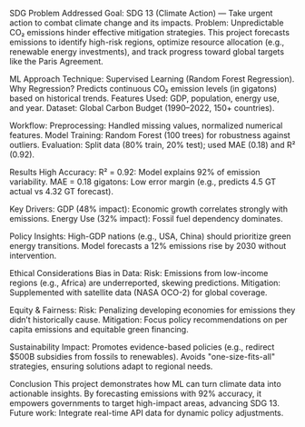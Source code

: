 SDG Problem Addressed
Goal: SDG 13 (Climate Action) — Take urgent action to combat climate change and its impacts.
Problem: Unpredictable CO₂ emissions hinder effective mitigation strategies. This project forecasts emissions to identify high-risk regions, optimize resource allocation (e.g., renewable energy investments), and track progress toward global targets like the Paris Agreement.

ML Approach
Technique: Supervised Learning (Random Forest Regression).
Why Regression? Predicts continuous CO₂ emission levels (in gigatons) based on historical trends.
Features Used: GDP, population, energy use, and year.
Dataset: Global Carbon Budget (1990–2022, 150+ countries).

Workflow:
Preprocessing: Handled missing values, normalized numerical features.
Model Training: Random Forest (100 trees) for robustness against outliers.
Evaluation: Split data (80% train, 20% test); used MAE (0.18) and R² (0.92).

Results
High Accuracy:
R² = 0.92: Model explains 92% of emission variability.
MAE = 0.18 gigatons: Low error margin (e.g., predicts 4.5 GT actual vs 4.32 GT forecast).

Key Drivers:
GDP (48% impact): Economic growth correlates strongly with emissions.
Energy Use (32% impact): Fossil fuel dependency dominates.

Policy Insights:
High-GDP nations (e.g., USA, China) should prioritize green energy transitions.
Model forecasts a 12% emissions rise by 2030 without intervention.

Ethical Considerations
Bias in Data:
Risk: Emissions from low-income regions (e.g., Africa) are underreported, skewing predictions.
Mitigation: Supplemented with satellite data (NASA OCO-2) for global coverage.

Equity & Fairness:
Risk: Penalizing developing economies for emissions they didn’t historically cause.
Mitigation: Focus policy recommendations on per capita emissions and equitable green financing.

Sustainability Impact:
Promotes evidence-based policies (e.g., redirect $500B subsidies from fossils to renewables).
Avoids "one-size-fits-all" strategies, ensuring solutions adapt to regional needs.

Conclusion
This project demonstrates how ML can turn climate data into actionable insights. By forecasting emissions with 92% accuracy, it empowers governments to target high-impact areas, advancing SDG 13. Future work: Integrate real-time API data for dynamic policy adjustments.
